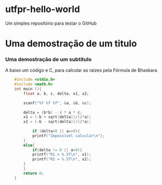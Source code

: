# utfpr-hello-world
Um simples repositório para testar o GitHub
# Uma demostração de um titulo
### Uma demostração de um subtitulo


A baixo um código e C, para calcular as raizes pela Fórmula de Bhaskara 



```C
	#include <stdio.h>
	#include <math.h>
	int main (){
		float a, b, c, delta, x1, x2;
		
		scanf("%f %f %f", &a, &b, &c);
		
		delta = (b*b) - 4 * a * c;
		x1 = (-b + sqrt(delta))/(2*a);
		x2 = (-b - sqrt(delta))/(2*a);
		
			if (delta<0 || a==0){
			printf("Impossivel calcular\n");	
		}
		else{
			if(delta != 0 || a>0){
			printf("R1 = %.5f\n", x1);
			printf("R2 = %.5f\n", x2);
		}
		}		
		return 0;
	}
